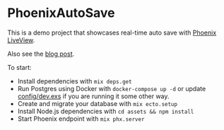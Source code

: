 # PhoenixAutoSave

This is a demo project that showcases real-time auto save with [Phoenix LiveView](https://hex.pm/packages/phoenix_live_view). 

Also see the [blog post](https://janezurevc.name/real-time-auto-save-phoenix-liveview).

To start:

  * Install dependencies with `mix deps.get`
  * Run Postgres using Docker with `docker-compose up -d` or update      [config/dev.exs](config/dev.exs) if you are running it some other way.
  * Create and migrate your database with `mix ecto.setup`
  * Install Node.js dependencies with `cd assets && npm install`
  * Start Phoenix endpoint with `mix phx.server`
